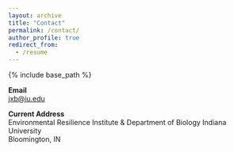 ```yaml
---
layout: archive
title: "Contact"
permalink: /contact/
author_profile: true
redirect_from:
  - /resume
---
```


{% include base_path %}

**Email**  
jxb@iu.edu

**Current Address**  
Environmental Resilience Institute & Department of Biology 
Indiana University  
Bloomington, IN  



